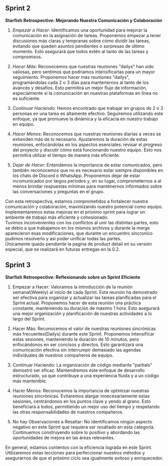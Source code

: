 ## Sprint 2

**Starfish Retrospective: Mejorando Nuestra Comunicación y Colaboración**

1. _Empezar a Hacer:_
   Identificamos una oportunidad para mejorar la comunicación en la asignación de tareas. Proponemos empezar a tener discusiones más claras y tempranas sobre cómo dividir las tareas, evitando que queden asuntos pendientes o sorpresas de último momento. Esto asegurará que todos estén al tanto de las tareas y compromisos.

2. _Hacer Más:_
   Reconocemos que nuestras reuniones "dailys" han sido valiosas, pero sentimos que podríamos intensificarlas para un mayor seguimiento. Proponemos hacer más reuniones "dailys", programándolas cada 2 o 3 días para mantenernos al tanto de los avances y desafíos. Esto permitirá un mejor flujo de información, especialmente si la comunicación en nuestras plataformas en línea no es suficiente.

3. _Continuar Haciendo:_
   Hemos encontrado que trabajar en grupos de 2 o 3 personas en una tarea es altamente efectivo. Seguiremos utilizando este enfoque, ya que promueve la dinámica y la eficacia en nuestro trabajo en equipo.

4. _Hacer Menos:_
   Reconocemos que nuestras reuniones diarias a veces se extienden más de lo necesario. Ajustaremos la duración de estas reuniones, enfocándolas en los aspectos esenciales: revisar el progreso del proyecto y discutir cómo está funcionando nuestro equipo. Esto nos permitirá utilizar el tiempo de manera más eficiente.

5. _Dejar de Hacer:_
   Entendemos la importancia de estar comunicados, pero también reconocemos que no es necesario estar siempre disponibles en los chats de Discord o WhatsApp. Proponemos dejar de estar incomunicados por largos períodos y, en su lugar, comprometernos a al menos brindar respuestas mínimas para mantenernos informados sobre las conversaciones y preguntas en el grupo.


 Con esta retrospectiva, estamos comprometidos a fortalecer nuestra comunicación y colaboración, maximizando nuestro potencial como equipo. Implementaremos estas mejoras en el próximo sprint para lograr un ambiente de trabajo más eficiente y cohesionado.  
 Tuvimos inconvenientes con los conflictos al unir las distintas partes, esto se debio a que trabajamos en los mismos archivos y durante la merge aparecieron esas modificaciones, que durante un encuentro sincronico pudimos resolverlo y asi poder unificar todas las partes.  
 Únicamente quedo pendiente la pagina de product detail en su versión especial, que se realizará en futuras entregas en la 0.2.


## Sprint 3

**Starfish Retrospective: Reflexionando sobre un Sprint Eficiente**

1. Empezar a Hacer:
Valoramos la introducción de la reunión semanal(Weekly) al inicio de cada Sprint. Esta reunión ha demostrado ser efectiva para organizar y actualizar las tareas planificadas para el Sprint actual. Proponemos hacer de esta reunión una práctica constante, manteniendo su duración de máximo 1 hora. Esto asegurará una mejor organización y planificación de nuestras actividades a lo largo del Sprint.

2. Hacer Más:
Reconocemos el valor de nuestras reuniones sincrónicas más frecuentes(Dailys) durante este Sprint. Proponemos intensificar estas sesiones, manteniendo la duración de 10 minutos, pero enfocándonos en ser concisos y directos. Esto garantizará una comunicación efectiva sin interrumpir demasiado las agendas individuales de nuestros compañeros de equipo.

3. Continuar Haciendo:
La organización de código mediante "partials" demostró ser eficaz. Mantendremos este enfoque de desarrollo estructurado, ya que contribuye a una experiencia fluida y a un código más mantenible.

4. Hacer Menos:
Reconocemos la importancia de optimizar nuestras reuniones sincrónicas. Evitaremos alargar innecesariamente estas sesiones, centrándonos en los puntos clave y yendo al grano. Esto beneficiará a todos, permitiendo un mejor uso del tiempo y respetando las otras responsabilidades de nuestros compañeros.

5. No hay Observaciones a Resaltar:
No identificamos ningún aspecto negativo en este Sprint que requiera ser resaltado en esta categoría. Continuemos construyendo sobre lo positivo y abordando las oportunidades de mejora en las áreas relevantes.

En general, estamos contentos con la eficiencia lograda en este Sprint. Utilizaremos estas lecciones para perfeccionar nuestros métodos y asegurarnos de que el próximo ciclo sea igualmente exitoso y enriquecedor.
